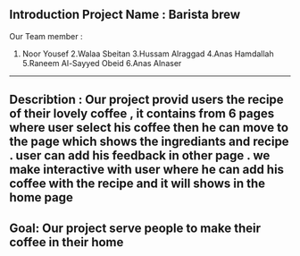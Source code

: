 Introduction
Project Name : Barista brew
 -----------------------------------------------------
Our Team member :
1. Noor Yousef
2.Walaa Sbeitan
3.Hussam Alraggad
4.Anas Hamdallah
5.Raneem Al-Sayyed Obeid
6.Anas Alnaser
-------------------------------------------------------
Describtion :
Our project provid users the recipe of their lovely coffee ,
it contains from 6 pages 
where user select his coffee then he can move to the page which shows the ingrediants and recipe .
user can add his feedback in other page .
we make interactive with user where he can add his coffee with the recipe 
and it will shows in the home page
----------------------------------------------------------------------
Goal:
Our project serve people to make their coffee in their home 
----------------------------------------------------------------------


